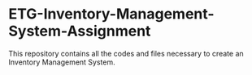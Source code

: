 # ETG-Inventory-Management-System-Assignment
This repository contains all the codes and files necessary to create an Inventory Management System. 
